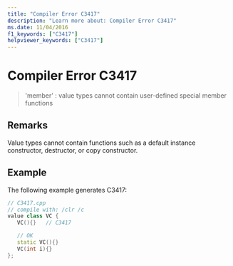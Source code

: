 ```yaml
---
title: "Compiler Error C3417"
description: "Learn more about: Compiler Error C3417"
ms.date: 11/04/2016
f1_keywords: ["C3417"]
helpviewer_keywords: ["C3417"]
---
```

# Compiler Error C3417

> 'member' : value types cannot contain user-defined special member functions

## Remarks

Value types cannot contain functions such as a default instance constructor, destructor, or copy constructor.

## Example

The following example generates C3417:

```cpp
// C3417.cpp
// compile with: /clr /c
value class VC {
   VC(){}   // C3417

   // OK
   static VC(){}
   VC(int i){}
};
```
